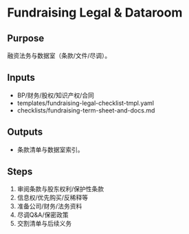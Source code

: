 # Fundraising Legal & Dataroom

## Purpose

融资法务与数据室（条款/文件/尽调）。

## Inputs

- BP/财务/股权/知识产权/合同
- templates/fundraising-legal-checklist-tmpl.yaml
- checklists/fundraising-term-sheet-and-docs.md

## Outputs

- 条款清单与数据室索引。

## Steps

1. 审阅条款与股东权利/保护性条款
2. 信息权/优先购买/反稀释等
3. 准备公司/财务/法务资料
4. 尽调Q&A/保密政策
5. 交割清单与后续义务
